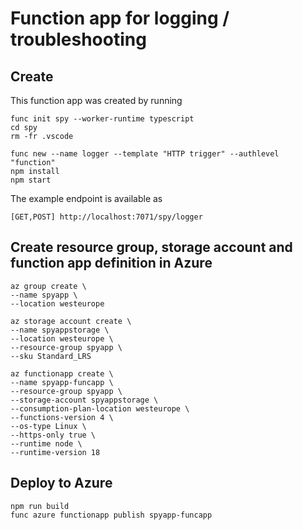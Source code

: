 # Function app for logging / troubleshooting

## Create

This function app was created by running

    func init spy --worker-runtime typescript
    cd spy
    rm -fr .vscode

    func new --name logger --template "HTTP trigger" --authlevel "function"
    npm install
    npm start

The example endpoint is available as

    [GET,POST] http://localhost:7071/spy/logger

## Create resource group, storage account and function app definition in Azure

    az group create \
    --name spyapp \
    --location westeurope

    az storage account create \
    --name spyappstorage \
    --location westeurope \
    --resource-group spyapp \
    --sku Standard_LRS

    az functionapp create \
    --name spyapp-funcapp \
    --resource-group spyapp \
    --storage-account spyappstorage \
    --consumption-plan-location westeurope \
    --functions-version 4 \
    --os-type Linux \
    --https-only true \
    --runtime node \
    --runtime-version 18

## Deploy to Azure

    npm run build
    func azure functionapp publish spyapp-funcapp